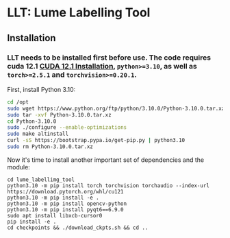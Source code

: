# LLT: Lume Labelling Tool


## Installation

### LLT needs to be installed first before use. The code requires cuda 12.1 [CUDA 12.1 Installation](https://github.com/LumeRobotics/docs/blob/main/Installations/instaling_CUDA_12.1.md), `python>=3.10`, as well as `torch>=2.5.1` and `torchvision>=0.20.1`. 

First, install Python 3.10:

```bash
cd /opt
sudo wget https://www.python.org/ftp/python/3.10.0/Python-3.10.0.tar.xz
sudo tar -xvf Python-3.10.0.tar.xz
cd Python-3.10.0
sudo ./configure --enable-optimizations
sudo make altinstall
curl -sS https://bootstrap.pypa.io/get-pip.py | python3.10
sudo rm Python-3.10.0.tar.xz
```

Now it's time to install another important set of dependencies and the module:

```
cd lume_labellimg_tool
python3.10 -m pip install torch torchvision torchaudio --index-url https://download.pytorch.org/whl/cu121
python3.10 -m pip install -e .
python3.10 -m pip install opencv-python
python3.10 -m pip install pyqt6==6.9.0
sudo apt install libxcb-cursor0
pip install -e .
cd checkpoints && ./download_ckpts.sh && cd ..

```